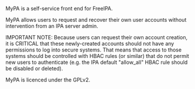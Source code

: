 MyPA is a self-service front end for FreeIPA.

MyPA allows users to request and recover their own user accounts without intervention from an IPA server admin.

IMPORTANT NOTE: Because users can request their own account creation, it is CRITICAL that these newly-created accounts should not have any permissions to log into secure systems.  That means that access to those systems should be controlled with HBAC rules (or similar) that do not permit new users to authenticate (e.g. the IPA default "allow_all" HBAC rule should be disabled or deleted).

MyPA is licenced under the GPLv2.
